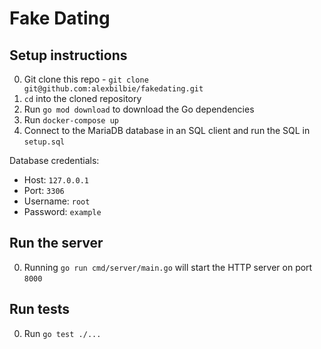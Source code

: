 # Fake Dating

## Setup instructions

0. Git clone this repo - `git clone git@github.com:alexbilbie/fakedating.git`
0. `cd` into the cloned repository
0. Run `go mod download` to download the Go dependencies
0. Run `docker-compose up`
0. Connect to the MariaDB database in an SQL client and run the SQL in `setup.sql`

Database credentials:
* Host: `127.0.0.1`
* Port: `3306`
* Username: `root`
* Password: `example`

## Run the server

0. Running `go run cmd/server/main.go` will start the HTTP server on port `8000`

## Run tests

0. Run `go test ./...`